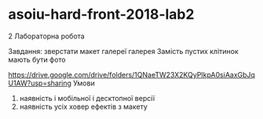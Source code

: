 # asoiu-hard-front-2018-lab2

2 Лабораторна робота

Завдання: зверстати макет галереї галерея 
Замість пустих клітинок мають бути фото

https://drive.google.com/drive/folders/1QNaeTW23X2KQyPIkpA0siAaxGbJqU1AW?usp=sharing
Умови
1) наявність і мобільної і десктопної версії
2) наявність усіх ховер ефектів з макету 
